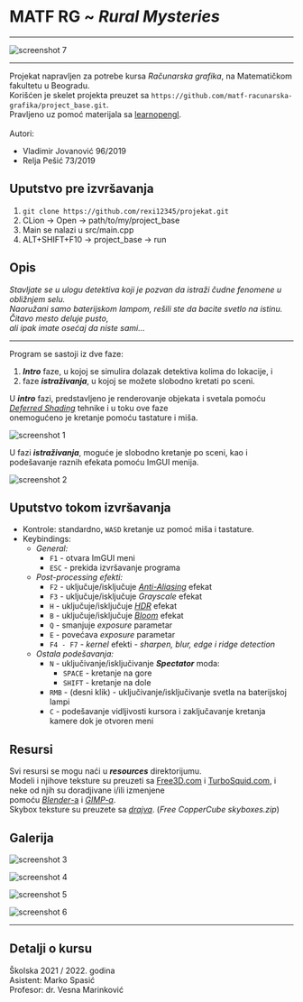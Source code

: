 # MATF RG ~ ***Rural Mysteries***
______________________

![screenshot 7](/resources/screenshots/ss7_bloodless.png)

-------

Projekat napravljen za potrebe kursa *Računarska grafika*, na Matematičkom fakultetu u Beogradu. <br>
Korišćen je skelet projekta preuzet sa `https://github.com/matf-racunarska-grafika/project_base.git`. <br>
Pravljeno uz pomoć materijala sa [learnopengl](https://learnopengl.com/). <br>
<br>
Autori: 
- Vladimir Jovanović 96/2019
- Relja Pešić 73/2019


## Uputstvo pre izvršavanja
1. `git clone https://github.com/rexi12345/projekat.git`
2. CLion -> Open -> path/to/my/project_base
3. Main se nalazi u src/main.cpp
4. ALT+SHIFT+F10 -> project_base -> run

## Opis

*Stavljate se u ulogu detektiva koji je pozvan da istraži čudne fenomene u obližnjem selu.* <br>
*Naoružani samo baterijskom lampom, rešili ste da bacite svetlo na istinu. Čitavo mesto deluje pusto,* <br>
*ali ipak imate osećaj da niste sami...*

------------
Program se sastoji iz dve faze: 
1. ***Intro*** faze, u kojoj se simulira dolazak detektiva kolima do lokacije, i
2. faze ***istraživanja***, u kojoj se možete slobodno kretati po sceni.

U ***intro*** fazi, predstavljeno je renderovanje objekata i svetala pomoću [*Deferred Shading*](https://learnopengl.com/Advanced-Lighting/Deferred-Shading) tehnike i u toku ove faze <br>
onemogućeno je kretanje pomoću tastature i miša.

![screenshot 1](/resources/screenshots/ss1.png)

U fazi ***istraživanja***, moguće je slobodno kretanje po sceni, kao i podešavanje raznih efekata pomoću ImGUI menija.

![screenshot 2](/resources/screenshots/ss2.png)

## Uputstvo tokom izvršavanja
- Kontrole: standardno, `WASD` kretanje uz pomoć miša i tastature.
- Keybindings:
  - *General:*
      - `F1` - otvara ImGUI meni
      - `ESC` - prekida izvršavanje programa
  - *Post-processing efekti:*
      - `F2` - uključuje/isključuje [*Anti-Aliasing*](https://learnopengl.com/Advanced-OpenGL/Anti-Aliasing) efekat
      - `F3` - uključuje/isključuje *Grayscale* efekat
      - `H` - uključuje/isključuje [*HDR*](https://learnopengl.com/Advanced-Lighting/HDR) efekat
      - `B` - uključuje/isključuje [*Bloom*](https://learnopengl.com/Advanced-Lighting/Bloom) efekat
      - `Q` - smanjuje *exposure* parametar
      - `E` - povećava *exposure* parametar
      - `F4 - F7` - *kernel* efekti - *sharpen, blur, edge i ridge detection*
  - *Ostala podešavanja:*
    - `N` - uključivanje/isključivanje ***Spectator*** moda:
      - `SPACE` - kretanje na gore
      - `SHIFT` - kretanje na dole
    - `RMB` - (desni klik) - uključivanje/isključivanje svetla na baterijskoj lampi
    - `C` - podešavanje vidljivosti kursora i zaključavanje kretanja kamere dok je otvoren meni

  

## Resursi
Svi resursi se mogu naći u ***resources*** direktorijumu. <br>
Modeli i njihove teksture su preuzeti sa [Free3D.com](https://free3d.com/) i [TurboSquid.com](https://www.turbosquid.com/), i neke od njih su doradjivane i/ili izmenjene <br>
pomoću [*Blender*-a](https://www.blender.org/) i [*GIMP-a*](https://www.gimp.org/). <br>
Skybox teksture su preuzete sa [*drajva*](https://drive.google.com/file/d/1-Cw7GqwP9GBVznwGJq5tYne5GEmyeA_X/view). (*Free CopperCube skyboxes.zip*)<br>

## Galerija

![screenshot 3](/resources/screenshots/ss3.png)

![screenshot 4](/resources/screenshots/ss4.png)

![screenshot 5](/resources/screenshots/ss5.png)

![screenshot 6](/resources/screenshots/ss6.png)
______________
## Detalji o kursu
Školska 2021 / 2022. godina <br>
Asistent: Marko Spasić <br>
Profesor: dr. Vesna Marinković
